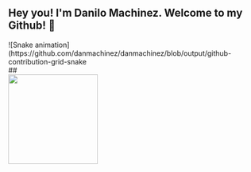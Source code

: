 ## Hey you! I'm Danilo Machinez. Welcome to my Github! 👋
<div>
![Snake animation](https://github.com/danmachinez/danmachinez/blob/output/github-contribution-grid-snake
</div>
##
 <div>
  <a href="https://github.com/danmachinez">
  <img height="180em" src="https://github-readme-stats.vercel.app/api/top-langs/?username=danmachinez&layout=compact&langs_count=7&theme=great-gatsby"/>
</div>
